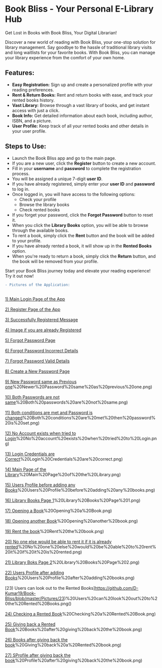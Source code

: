 # Book Bliss - Your Personal E-Library Hub
Get Lost in Books with Book Bliss, Your Digital Librarian!

Discover a new world of reading with Book Bliss, your one-stop solution for library management. Say goodbye to the hassle of traditional library visits and long waitlists for your favorite books. With Book Bliss, you can manage your library experience from the comfort of your own home.

## Features:
- **Easy Registration:** Sign up and create a personalized profile with your reading preferences.
- **Rent & Return Books:** Rent and return books with ease, and track your rented books history.
- **Vast Library:** Browse through a vast library of books, and get instant access with just a click.
- **Book Info:** Get detailed information about each book, including author, ISBN, and a picture.
- **User Profile:** Keep track of all your rented books and other details in your user profile.

## Steps to Use:
- Launch the Book Bliss app and go to the main page.
- If you are a new user, click the **Register** button to create a new account.
- Fill in your **username** and **password** to complete the registration process.
- You will be assigned a unique 7-digit **user ID**.
- If you have already registered, simply enter your **user ID** and **password** to log in.
- Once logged in, you will have access to the following options:
  - Check your profile
  - Browse the library books
  - Check rented books
- If you forget your password, click the **Forgot Password** button to reset it.
- When you click the **Library Books** option, you will be able to browse through the available books.
- To rent a book, simply click the **Rent** button and the book will be added to your profile.
- If you have already rented a book, it will show up in the **Rented Books** option.
- When you're ready to return a book, simply click the **Return** button, and the book will be removed from your profile.

Start your Book Bliss journey today and elevate your reading experience! Try it out now!

```diff
- Pictures of the Application:
```
<br> [1) Main Login Page of the App](https://github.com/D-Kumar19/Book-Bliss/blob/master/Pictures/1'\)'%20Main%20Login%20Page.png) </br>
<br> [2) Register Page of the App](https://github.com/D-Kumar19/Book-Bliss/blob/master/Pictures/2%20Register%20Page.png) </br>
<br> [3) Successfully Registered Message](https://github.com/D-Kumar19/Book-Bliss/blob/master/Pictures/3%20Successfully%20Registered.png) </br>
<br> [4) Image if you are already Registered](https://github.com/D-Kumar19/Book-Bliss/blob/master/Pictures/4%20Already%20Registered.png) </br>
<br> [5) Forgot Password Page](https://github.com/D-Kumar19/Book-Bliss/blob/master/Pictures/5%20Forgot%20Password%20Page.png) </br>
<br> [6) Forgot Password Incorrect Details](https://github.com/D-Kumar19/Book-Bliss/blob/master/Pictures/6%20Forgot%20Password%20Inccorect%20Details.png) </br>
<br> [7) Forgot Password Valid Details](https://github.com/D-Kumar19/Book-Bliss/blob/master/Pictures/7%20Forgot%20Password%20Valid%20Details.png) </br>
<br> [8) Create a New Password Page](https://github.com/D-Kumar19/Book-Bliss/blob/master/Pictures/8%20Create%20A%20New%20Password%20Page.png) </br>
<br> [9) New Password same as Previous one](https://github.com/D-Kumar19/Book-Bliss/blob/master/Pictures/9)%20Newer%20Password%20same%20as%20previous%20one.png) </br>
<br> [10) Both Passwords are not same](https://github.com/D-Kumar19/Book-Bliss/blob/master/Pictures/10)%20Both%20passwords%20are%20not%20same.png) </br>
<br> [11) Both conditions are met and Password is changed](https://github.com/D-Kumar19/Book-Bliss/blob/master/Pictures/11)%20Both%20conditions%20are%20met%20then%20password%20is%20set.png) </br>
<br> [12) No Account exists when tried to Login](https://github.com/D-Kumar19/Book-Bliss/blob/master/Pictures/12)%20No%20account%20exists%20when%20tried%20to%20Login.png) </br>
<br> [13) Login Credentials are Correct](https://github.com/D-Kumar19/Book-Bliss/blob/master/Pictures/13)%20Login%20Credentials%20are%20correct.png) </br>
<br> [14) Main Page of the Library](https://github.com/D-Kumar19/Book-Bliss/blob/master/Pictures/14)%20Main%20Page%20of%20the%20Library.png) </br>
<br> [15) Users Profile before adding any Books](https://github.com/D-Kumar19/Book-Bliss/blob/master/Pictures/15)%20Users%20Profile%20before%20adding%20any%20books.png) </br>
<br> [16) Library Books Page 1](https://github.com/D-Kumar19/Book-Bliss/blob/master/Pictures/16)%20Library%20Books%20Page%201.png) </br>
<br> [17) Opening a Book](https://github.com/D-Kumar19/Book-Bliss/blob/master/Pictures/17)%20Opening%20a%20Book.png) </br>
<br> [18) Opening another Book](https://github.com/D-Kumar19/Book-Bliss/blob/master/Pictures/18)%20Opening%20another%20book.png) </br>
<br> [19) Rent the book](https://github.com/D-Kumar19/Book-Bliss/blob/master/Pictures/19)%20Rent%20the%20book.png) </br>
<br> [20) No one else would be able to rent it if it is already rented](https://github.com/D-Kumar19/Book-Bliss/blob/master/Pictures/20)%20No%20one%20else%20would%20be%20able%20to%20rent%20it%20if%20it%20is%20rented.png) </br>
<br> [21) Library Boks Page 2](https://github.com/D-Kumar19/Book-Bliss/blob/master/Pictures/21)%20Library%20Books%20Page%202.png) </br>
<br> [22) Users Profile after adding Books](https://github.com/D-Kumar19/Book-Bliss/blob/master/Pictures/22)%20Users%20Profile%20after%20adding%20books.png) </br>
<br> [23) Users can look out to the Rented Books]https://github.com/D-Kumar19/Book-Bliss/blob/master/Pictures/23)%20Users%20can%20look%20out%20to%20the%20Rented%20Books.png() </br>
<br> [24) Checking a Rented Book](https://github.com/D-Kumar19/Book-Bliss/blob/master/Pictures/24)%20Checking%20a%20Rented%20Book.png) </br>
<br> [25) Giving back a Rented Book](https://github.com/D-Kumar19/Book-Bliss/blob/master/Pictures/25)%20Books%20after%20giving%20back%20the%20book.png) </br>
<br> [26) Books after giving back the book](https://github.com/D-Kumar19/Book-Bliss/blob/master/Pictures/25)%20Giving%20back%20a%20Rented%20book.png) </br>
<br> [27) SProfile after giving back the book](https://github.com/D-Kumar19/Book-Bliss/blob/master/Pictures/26)%20Profile%20after%20giving%20back%20the%20book.png) </br>
